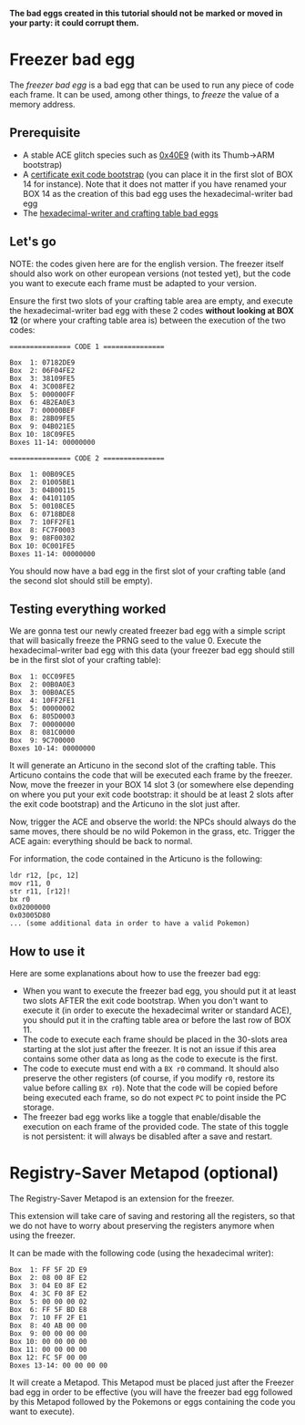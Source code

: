**The bad eggs created in this tutorial should not be marked or moved in your party: it could corrupt them.**

# Freezer bad egg

The *freezer bad egg* is a bad egg that can be used to run any piece of code each frame. It can be used, among other things, to *freeze* the value of a memory address.

## Prerequisite

- A stable ACE glitch species such as [0x40E9](stable-ace.md) (with its Thumb->ARM bootstrap)
- A [certificate exit code bootstrap](exit-code.md) (you can place it in the first slot of BOX 14 for instance). Note that it does not matter if you have renamed your BOX 14 as the creation of this bad egg uses the hexadecimal-writer bad egg
- The [hexadecimal-writer and crafting table bad eggs](hex-writer.md)

## Let's go

NOTE: the codes given here are for the english version. The freezer itself should also work on other european versions (not tested yet), but the code you want to execute each frame must be adapted to your version.

Ensure the first two slots of your crafting table area are empty, and execute the hexadecimal-writer bad egg with these 2 codes **without looking at BOX 12** (or where your crafting table area is) between the execution of the two codes:

```
=============== CODE 1 ===============

Box  1: 07182DE9
Box  2: 06F04FE2
Box  3: 38109FE5
Box  4: 3C008FE2
Box  5: 000000FF
Box  6: 4B2EA0E3
Box  7: 00000BEF
Box  8: 28B09FE5
Box  9: 04B021E5
Box 10: 18C09FE5
Boxes 11-14: 00000000

=============== CODE 2 ===============

Box  1: 00B09CE5
Box  2: 01005BE1
Box  3: 04B00115
Box  4: 04101105
Box  5: 00108CE5
Box  6: 0718BDE8
Box  7: 10FF2FE1
Box  8: FC7F0003
Box  9: 08F00302
Box 10: 0C001FE5
Boxes 11-14: 00000000
```

You should now have a bad egg in the first slot of your crafting table (and the second slot should still be empty).

## Testing everything worked

We are gonna test our newly created freezer bad egg with a simple script that will basically freeze the PRNG seed to the value 0. Execute the hexadecimal-writer bad egg with this data (your freezer bad egg should still be in the first slot of your crafting table):

```
Box  1: 0CC09FE5
Box  2: 00B0A0E3
Box  3: 00B0ACE5
Box  4: 10FF2FE1
Box  5: 00000002
Box  6: 805D0003
Box  7: 00000000 
Box  8: 081C0000
Box  9: 9C700000
Boxes 10-14: 00000000
```

It will generate an Articuno in the second slot of the crafting table. This Articuno contains the code that will be executed each frame by the freezer. Now, move the freezer in your BOX 14 slot 3 (or somewhere else depending on where you put your exit code bootstrap: it should be at least 2 slots after the exit code bootstrap) and the Articuno in the slot just after.

Now, trigger the ACE and observe the world: the NPCs should always do the same moves, there should be no wild Pokemon in the grass, etc. Trigger the ACE again: everything should be back to normal.

For information, the code contained in the Articuno is the following:
```
ldr r12, [pc, 12]
mov r11, 0
str r11, [r12]!
bx r0
0x02000000
0x03005D80
... (some additional data in order to have a valid Pokemon)
```

## How to use it

Here are some explanations about how to use the freezer bad egg:

- When you want to execute the freezer bad egg, you should put it at least two slots AFTER the exit code bootstrap. When you don't want to execute it (in order to execute the hexadecimal writer or standard ACE), you should put it in the crafting table area or before the last row of BOX 11.
- The code to execute each frame should be placed in the 30-slots area starting at the slot just after the freezer. It is not an issue if this area contains some other data as long as the code to execute is the first.
- The code to execute must end with a `BX r0` command.
It should also preserve the other registers (of course, if you modify `r0`, restore its value before calling `BX r0`). Note that the code will be copied before being executed each frame, so do not expect `PC` to point inside the PC storage.
- The freezer bad egg works like a toggle that enable/disable the execution on each frame of the provided code. The state of this toggle is not persistent: it will always be disabled after a save and restart.

# Registry-Saver Metapod (optional)

The Registry-Saver Metapod is an extension for the freezer.

This extension will take care of saving and restoring all the registers, so that we do not have to worry about preserving the registers anymore when using the freezer.

It can be made with the following code (using the hexadecimal writer):

```
Box  1: FF 5F 2D E9
Box  2: 08 00 8F E2
Box  3: 04 E0 8F E2
Box  4: 3C F0 8F E2
Box  5: 00 00 00 02
Box  6: FF 5F BD E8
Box  7: 10 FF 2F E1
Box  8: 40 AB 00 00
Box  9: 00 00 00 00
Box 10: 00 00 00 00
Box 11: 00 00 00 00
Box 12: FC 5F 00 00
Boxes 13-14: 00 00 00 00
```

It will create a Metapod. This Metapod must be placed just after the Freezer bad egg in order to be effective (you will have the freezer bad egg followed by this Metapod followed by the Pokemons or eggs containing the code you want to execute).
